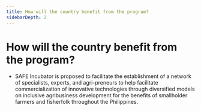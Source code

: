 ```yaml
---
title: How will the country benefit from the program?
sidebarDepth: 2
---
```


# How will the country benefit from the program?


 - SAFE Incubator is proposed to facilitate the establishment of a network of specialists, experts, and agri-preneurs to help facilitate commercialization of innovative technologies through diversified models on inclusive agribusiness development for the benefits of smallholder farmers and fisherfolk throughout the Philippines.
